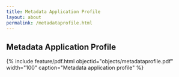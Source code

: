 ```yaml
---
title: Metadata Application Profile
layout: about
permalink: /metadataprofile.html
---
```

## Metadata Application Profile
{% include feature/pdf.html objectid="objects/metadataprofile.pdf" width="100" caption="Metadata application profile" %}
